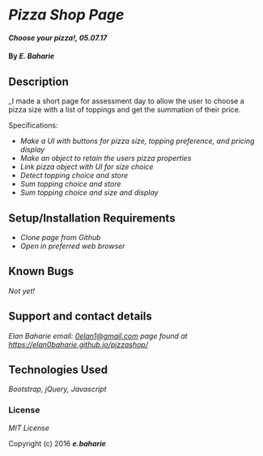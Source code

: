 # _Pizza Shop Page_

#### _Choose your pizza!, 05.07.17_

#### By _**E. Baharie**_

## Description

_I made a short page for assessment day to allow the user to choose a pizza size with a list of toppings and get the summation of their price.

Specifications:

* _Make a UI with buttons for pizza size, topping preference, and pricing display_
* _Make an object to retain the users pizza properties_
* _Link pizza object with UI for size choice_
* _Detect topping choice and store_
* _Sum topping choice and store_
* _Sum topping choice and size and display_

## Setup/Installation Requirements

* _Clone page from Github_
* _Open in preferred web browser_

## Known Bugs

_Not yet!_

## Support and contact details

_Elan Baharie email: 0elan1@gmail.com page found at https://elan0baharie.github.io/pizzashop/_

## Technologies Used

_Bootstrap, jQuery, Javascript_

### License

*MIT License*

Copyright (c) 2016 **_e.baharie_**
